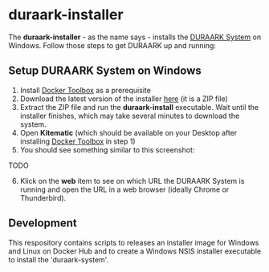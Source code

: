 # duraark-installer

The **duraark-installer** - as the name says - installs the [DURAARK System](http://github.com/duraark/duraark-system) on Windows. Follow those steps to get DURAARK up and running:

## Setup DURAARK System on Windows

1. Install [Docker Toolbox](https://www.docker.com/toolbox) as a prerequisite
2. Download the latest version of the installer [here](https://github.com/DURAARK/duraark-installer/releases) (it is a ZIP file)
3. Extract the ZIP file and run the **duraark-install** executable. Wait until the installer finishes, which may take several minutes to download the system.
4. Open **Kitematic** (which should be available on your Desktop after installing [Docker Toolbox](https://www.docker.com/toolbox) in step 1)
5. You should see something similar to this screenshot:

TODO

6. Klick on the **web** item to see on which URL the DURAARK System is running and open the URL in a web browser (ideally Chrome or Thunderbird).

## Development

This respository contains scripts to releases an installer image for Windows and Linux on Docker Hub and to create a Windows NSIS installer executable to install the 'duraark-system'.
